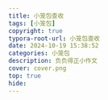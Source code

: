 ```yaml
---
title: 小笼包查收
tags: [小笼包]
copyright: true
typora-root-url: 小笼包查收
date: 2024-10-19 15:38:52
categories: 小笼包
description: 负负得正小作文
cover: cover.png
top: true
hide:
---
```

